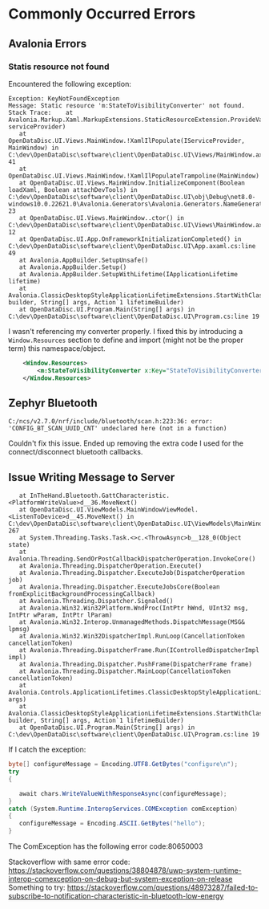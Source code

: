 # Commonly Occurred Errors

## Avalonia Errors

### Statis resource not found

Encountered the following exception:
```
Exception: KeyNotFoundException
Message: Static resource 'm:StateToVisibilityConverter' not found.
Stack Trace:    at Avalonia.Markup.Xaml.MarkupExtensions.StaticResourceExtension.ProvideValue(IServiceProvider serviceProvider)
   at OpenDataDisc.UI.Views.MainWindow.!XamlIlPopulate(IServiceProvider, MainWindow) in C:\dev\OpenDataDisc\software\client\OpenDataDisc.UI\Views/MainWindow.axaml:line 41
   at OpenDataDisc.UI.Views.MainWindow.!XamlIlPopulateTrampoline(MainWindow)
   at OpenDataDisc.UI.Views.MainWindow.InitializeComponent(Boolean loadXaml, Boolean attachDevTools) in C:\dev\OpenDataDisc\software\client\OpenDataDisc.UI\obj\Debug\net8.0-windows10.0.22621.0\Avalonia.Generators\Avalonia.Generators.NameGenerator.AvaloniaNameSourceGenerator\OpenDataDisc.UI.Views.MainWindow.g.cs:line 23
   at OpenDataDisc.UI.Views.MainWindow..ctor() in C:\dev\OpenDataDisc\software\client\OpenDataDisc.UI\Views\MainWindow.axaml.cs:line 12
   at OpenDataDisc.UI.App.OnFrameworkInitializationCompleted() in C:\dev\OpenDataDisc\software\client\OpenDataDisc.UI\App.axaml.cs:line 49
   at Avalonia.AppBuilder.SetupUnsafe()
   at Avalonia.AppBuilder.Setup()
   at Avalonia.AppBuilder.SetupWithLifetime(IApplicationLifetime lifetime)
   at Avalonia.ClassicDesktopStyleApplicationLifetimeExtensions.StartWithClassicDesktopLifetime(AppBuilder builder, String[] args, Action`1 lifetimeBuilder)
   at OpenDataDisc.UI.Program.Main(String[] args) in C:\dev\OpenDataDisc\software\client\OpenDataDisc.UI\Program.cs:line 19
```

I wasn't referencing my converter properly. I fixed this by introducing a `Window.Resources` section to define and import (might not be the proper term) this namespace/object.

```xml
	<Window.Resources>
		<m:StateToVisibilityConverter x:Key="StateToVisibilityConverter" />
	</Window.Resources>
```

## Zephyr Bluetooth

`C:/ncs/v2.7.0/nrf/include/bluetooth/scan.h:223:36: error: 'CONFIG_BT_SCAN_UUID_CNT' undeclared here (not in a function)`

Couldn't fix this issue. Ended up removing the extra code I used for the connect/disconnect bluetooth callbacks.

## Issue Writing Message to Server

```
   at InTheHand.Bluetooth.GattCharacteristic.<PlatformWriteValue>d__36.MoveNext()
   at OpenDataDisc.UI.ViewModels.MainWindowViewModel.<ListenToDevice>d__45.MoveNext() in C:\dev\OpenDataDisc\software\client\OpenDataDisc.UI\ViewModels\MainWindowViewModel.cs:line 267
   at System.Threading.Tasks.Task.<>c.<ThrowAsync>b__128_0(Object state)
   at Avalonia.Threading.SendOrPostCallbackDispatcherOperation.InvokeCore()
   at Avalonia.Threading.DispatcherOperation.Execute()
   at Avalonia.Threading.Dispatcher.ExecuteJob(DispatcherOperation job)
   at Avalonia.Threading.Dispatcher.ExecuteJobsCore(Boolean fromExplicitBackgroundProcessingCallback)
   at Avalonia.Threading.Dispatcher.Signaled()
   at Avalonia.Win32.Win32Platform.WndProc(IntPtr hWnd, UInt32 msg, IntPtr wParam, IntPtr lParam)
   at Avalonia.Win32.Interop.UnmanagedMethods.DispatchMessage(MSG& lpmsg)
   at Avalonia.Win32.Win32DispatcherImpl.RunLoop(CancellationToken cancellationToken)
   at Avalonia.Threading.DispatcherFrame.Run(IControlledDispatcherImpl impl)
   at Avalonia.Threading.Dispatcher.PushFrame(DispatcherFrame frame)
   at Avalonia.Threading.Dispatcher.MainLoop(CancellationToken cancellationToken)
   at Avalonia.Controls.ApplicationLifetimes.ClassicDesktopStyleApplicationLifetime.Start(String[] args)
   at Avalonia.ClassicDesktopStyleApplicationLifetimeExtensions.StartWithClassicDesktopLifetime(AppBuilder builder, String[] args, Action`1 lifetimeBuilder)
   at OpenDataDisc.UI.Program.Main(String[] args) in C:\dev\OpenDataDisc\software\client\OpenDataDisc.UI\Program.cs:line 19

```
If I catch the exception:

```csharp
byte[] configureMessage = Encoding.UTF8.GetBytes("configure\n");
try
{

   await chars.WriteValueWithResponseAsync(configureMessage);
}
catch (System.Runtime.InteropServices.COMException comException)
{
   configureMessage = Encoding.ASCII.GetBytes("hello");
}
```

The ComException has the following error code:80650003

Stackoverflow with same error code: https://stackoverflow.com/questions/38804878/uwp-system-runtime-interop-comexception-on-debug-but-system-exception-on-release
Something to try: https://stackoverflow.com/questions/48973287/failed-to-subscribe-to-notification-characteristic-in-bluetooth-low-energy
